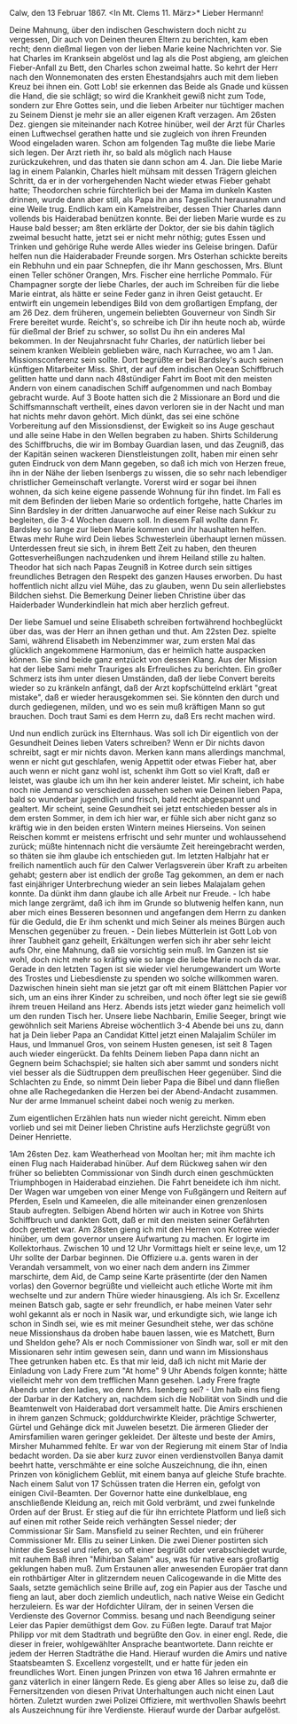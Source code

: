 Calw, den 13 Februar 1867.
 <In Mt. Clems 11. März>*
Lieber Hermann!

Deine Mahnung, über den indischen Geschwistern doch nicht zu vergessen, Dir auch von Deinen theuren Eltern zu berichten, kam eben recht; denn dießmal liegen von der lieben Marie keine Nachrichten vor. Sie hat Charles im Kranksein abgelöst und lag als die Post abgieng, am gleichen Fieber-Anfall zu Bett, den Charles schon zweimal hatte. So kehrt der Herr nach den Wonnemonaten des ersten Ehestandsjahrs auch mit dem lieben Kreuz bei ihnen ein. Gott Lob! sie erkennen das Beide als Gnade und küssen die Hand, die sie schlägt; so wird die Krankheit gewiß nicht zum Tode, sondern zur Ehre Gottes sein, und die lieben Arbeiter nur tüchtiger machen zu Seinem Dienst je mehr sie an aller eigenen Kraft verzagen. Am 26sten Dez. giengen sie miteinander nach Kotree hinüber, weil der Arzt für Charles einen Luftwechsel gerathen hatte und sie zugleich von ihren Freunden Wood eingeladen waren. Schon am folgenden Tag mußte die liebe Marie sich legen. Der Arzt rieth ihr, so bald als möglich nach Hause zurückzukehren, und das thaten sie dann schon am 4. Jan. Die liebe Marie lag in einem Palankin, Charles hielt mühsam mit dessen Trägern gleichen Schritt, da er in der vorhergehenden Nacht wieder etwas Fieber gehabt hatte; Theodorchen schrie fürchterlich bei der Mama im dunkeln Kasten drinnen, wurde dann aber still, als Papa ihn ans Tageslicht herausnahm und eine Weile trug. Endlich kam ein Kamelstreiber, dessen Thier Charles dann vollends bis Haiderabad benützen konnte. Bei der lieben Marie wurde es zu Hause bald besser; am 8ten erklärte der Doktor, der sie bis dahin täglich zweimal besucht hatte, jetzt sei er nicht mehr nöthig; gutes Essen und Trinken und gehörige Ruhe werde Alles wieder ins Geleise bringen. Dafür helfen nun die Haiderabader Freunde sorgen. Mrs Osterhan schickte bereits ein Rebhuhn und ein paar Schnepfen, die ihr Mann geschossen, Mrs. Blunt einen Teller schöner Orangen, Mrs. Fischer eine herrliche Pommalo. Für Champagner sorgte der liebe Charles, der auch im Schreiben für die liebe Marie eintrat, als hätte er seine Feder ganz in ihren Geist getaucht. Er entwirft ein ungemein lebendiges Bild von dem großartigen Empfang, der am 26 Dez. dem früheren, ungemein beliebten Gouverneur von Sindh Sir Frere bereitet wurde. Reicht's, so schreibe ich Dir ihn heute noch ab, würde für dießmal der Brief zu schwer, so sollst Du ihn ein anderes Mal bekommen. In der Neujahrsnacht fuhr Charles, der natürlich lieber bei seinem kranken Weiblein geblieben wäre, nach Kurrachee, wo am 1 Jan. Missionsconferenz sein sollte. Dort begrüßte er bei Bardsley's auch seinen künftigen Mitarbeiter Miss. Shirt, der auf dem indischen Ocean Schiffbruch gelitten hatte und dann nach 48stündiger Fahrt im Boot mit den meisten Andern von einem canadischen Schiff aufgenommen und nach Bombay gebracht wurde. Auf 3 Boote hatten sich die 2 Missionare an Bord und die Schiffsmannschaft vertheilt, eines davon verloren sie in der Nacht und man hat nichts mehr davon gehört. Mich dünkt, das sei eine schöne Vorbereitung auf den Missionsdienst, der Ewigkeit so ins Auge geschaut und alle seine Habe in den Wellen begraben zu haben. Shirts Schilderung des Schiffbruchs, die wir im Bombay Guardian lasen, und das Zeugniß, das der Kapitän seinen wackeren Dienstleistungen zollt, haben mir einen sehr guten Eindruck von dem Mann gegeben, so daß ich mich von Herzen freue, ihn in der Nähe der lieben Isenbergs zu wissen, die so sehr nach lebendiger christlicher Gemeinschaft verlangte. Vorerst wird er sogar bei ihnen wohnen, da sich keine eigene passende Wohnung für ihn findet. Im Fall es mit dem Befinden der lieben Marie so ordentlich fortgehe, hatte Charles im Sinn Bardsley in der dritten Januarwoche auf einer Reise nach Sukkur zu begleiten, die 3-4 Wochen dauern soll. In diesem Fall wollte dann Fr. Bardsley so lange zur lieben Marie kommen und ihr haushalten helfen. Etwas mehr Ruhe wird Dein liebes Schwesterlein überhaupt lernen müssen. Unterdessen freut sie sich, in ihrem Bett Zeit zu haben, den theuren Gottesverheißungen nachzudenken und ihrem Heiland stille zu halten. Theodor hat sich nach Papas Zeugniß in Kotree durch sein sittiges freundliches Betragen den Respekt des ganzen Hauses erworben. Du hast hoffentlich nicht allzu viel Mühe, das zu glauben, wenn Du sein allerliebstes Bildchen siehst. Die Bemerkung Deiner lieben Christine über das Haiderbader Wunderkindlein hat mich aber herzlich gefreut.

Der liebe Samuel und seine Elisabeth schreiben fortwährend hochbeglückt über das, was der Herr an ihnen gethan und thut. Am 22sten Dez. spielte Sami, während Elisabeth im Nebenzimmer war, zum ersten Mal das glücklich angekommene Harmonium, das er heimlich hatte auspacken können. Sie sind beide ganz entzückt von dessen Klang. Aus der Mission hat der liebe Sami mehr Trauriges als Erfreuliches zu berichten. Ein großer Schmerz ists ihm unter diesen Umständen, daß der liebe Convert bereits wieder so zu kränkeln anfängt, daß der Arzt kopfschüttelnd erklärt "great mistake", daß er wieder herausgekommen sei. Sie könnten den durch und durch gediegenen, milden, und wo es sein muß kräftigen Mann so gut brauchen. Doch traut Sami es dem Herrn zu, daß Ers recht machen wird.

Und nun endlich zurück ins Elternhaus. Was soll ich Dir eigentlich von der Gesundheit Deines lieben Vaters schreiben? Wenn er Dir nichts davon schreibt, sagt er mir nichts davon. Merken kann mans allerdings manchmal, wenn er nicht gut geschlafen, wenig Appettit oder etwas Fieber hat, aber auch wenn er nicht ganz wohl ist, schenkt ihm Gott so viel Kraft, daß er leistet, was glaube ich um ihn her kein anderer leistet. Mir scheint, ich habe noch nie Jemand so verschieden aussehen sehen wie Deinen lieben Papa, bald so wunderbar jugendlich und frisch, bald recht abgespannt und gealtert. Mir scheint, seine Gesundheit sei jetzt entschieden besser als in dem ersten Sommer, in dem ich hier war, er fühle sich aber nicht ganz so kräftig wie in den beiden ersten Wintern meines Hierseins. Von seinen Reischen kommt er meistens erfrischt und sehr munter und wohlaussehend zurück; müßte hintennach nicht die versäumte Zeit hereingebracht werden, so thäten sie ihm glaube ich entschieden gut. Im letzten Halbjahr hat er freilich namentlich auch für den Calwer Verlagsverein über Kraft zu arbeiten gehabt; gestern aber ist endlich der große Tag gekommen, an dem er nach fast einjähriger Unterbrechung wieder an sein liebes Malajalam gehen konnte. Da dünkt ihm dann glaube ich alle Arbeit nur Freude. - Ich habe mich lange zergrämt, daß ich ihm im Grunde so blutwenig helfen kann, nun aber mich eines Besseren besonnen und angefangen dem Herrn zu danken für die Geduld, die Er ihm schenkt und mich Seiner als meines Bürgen auch Menschen gegenüber zu freuen. - Dein liebes Mütterlein ist Gott Lob von ihrer Taubheit ganz geheilt, Erkältungen werfen sich ihr aber sehr leicht aufs Ohr, eine Mahnung, daß sie vorsichtig sein muß. Im Ganzen ist sie wohl, doch nicht mehr so kräftig wie so lange die liebe Marie noch da war. Gerade in den letzten Tagen ist sie wieder viel herumgewandert um Worte des Trostes und Liebesdienste zu spenden wo solche willkommen waren. Dazwischen hinein sieht man sie jetzt gar oft mit einem Blättchen Papier vor sich, um an eins ihrer Kinder zu schreiben, und noch öfter legt sie sie gewiß ihrem treuen Heiland ans Herz. Abends ists jetzt wieder ganz heimelich voll um den runden Tisch her. Unsere liebe Nachbarin, Emilie Seeger, bringt wie gewöhnlich seit Mariens Abreise wöchentlich 3-4 Abende bei uns zu, dann hat ja Dein lieber Papa an Candidat Kittel jetzt einen Malajalim Schüler im Haus, und Immanuel Gros, von seinem Husten genesen, ist seit 8 Tagen auch wieder eingerückt. Da fehlts Deinem lieben Papa dann nicht an Gegnern beim Schachspiel; sie halten sich aber sammt und sonders nicht viel besser als die Südtruppen dem preußischen Heer gegenüber. Sind die Schlachten zu Ende, so nimmt Dein lieber Papa die Bibel und dann fließen ohne alle Rachegedanken die Herzen bei der Abend-Andacht zusammen. Nur der arme Immanuel scheint dabei noch wenig zu merken.

Zum eigentlichen Erzählen hats nun wieder nicht gereicht. Nimm eben vorlieb und sei mit Deiner lieben Christine aufs Herzlichste gegrüßt  von Deiner Henriette.


1Am 26sten Dez. kam Weatherhead von Mooltan her; mit ihm machte ich einen Flug nach Haiderabad hinüber. Auf dem Rückweg sahen wir den früher so beliebten Commissionar von Sindh durch einen geschmückten Triumphbogen in Haiderabad einziehen. Die Fahrt beneidete ich ihm nicht. Der Wagen war umgeben von einer Menge von Fußgängern und Reitern auf Pferden, Eseln und Kameelen, die alle miteinander einen grenzenlosen Staub aufregten. Selbigen Abend hörten wir auch in Kotree von Shirts Schiffbruch und dankten Gott, daß er mit den meisten seiner Gefährten doch gerettet war. Am 28sten gieng ich mit den Herren von Kotree wieder hinüber, um dem governor unsere Aufwartung zu machen. Er logirte im Kollektorhaus. Zwischen 10 und 12 Uhr Vormittags hielt er seine lev‚e, um 12 Uhr sollte der Darbar beginnen. Die Offiziere u.a. gents waren in der Verandah versammelt, von wo einer nach dem andern ins Zimmer marschirte, dem Aid‚ de Camp seine Karte präsentirte (der den Namen vorlas) den Governor begrüßte und vielleicht auch etliche Worte mit ihm wechselte und zur andern Thüre wieder hinausgieng. Als ich Sr. Excellenz meinen Batsch gab, sagte er sehr freundlich, er habe meinen Vater sehr wohl gekannt als er noch in Nasik war, und erkundigte sich, wie lange ich schon in Sindh sei, wie es mit meiner Gesundheit stehe, wer das schöne neue Missionshaus da droben habe bauen lassen, wie es Matchett, Burn und Sheldon gehe? Als er noch Commissioner von Sindh war, soll er mit den Missionaren sehr intim gewesen sein, dann und wann im Missionshaus Thee getrunken haben etc. Es that mir leid, daß ich nicht mit Marie der Einladung von Lady Frere zum "At home" 9 Uhr Abends folgen konnte; hätte vielleicht mehr von dem trefflichen Mann gesehen. Lady Frere fragte Abends unter den ladies, wo denn Mrs. Isenberg sei? - Um halb eins fieng der Darbar in der Katchery an, nachdem sich die Nobilität von Sindh und die Beamtenwelt von Haiderabad dort versammelt hatte. Die Amirs erschienen in ihrem ganzen Schmuck; golddurchwirkte Kleider, prächtige Schwerter, Gürtel und Gehänge dick mit Juwelen besetzt. Die ärmeren Glieder der Amirsfamilien waren geringer gekleidet. Der älteste und beste der Amirs, Mirsher Muhammed fehlte. Er war von der Regierung mit einem Star of India bedacht worden. Da sie aber kurz zuvor einen verdienstvollen Banya damit beehrt hatte, verschmähte er eine solche Auszeichnung, die ihn, einen Prinzen von königlichem Geblüt, mit einem banya auf gleiche Stufe brachte. Nach einem Salut von 17 Schüssen traten die Herren ein, gefolgt von einigen Civil-Beamten. Der Governor hatte eine dunkelblaue, eng anschließende Kleidung an, reich mit Gold verbrämt, und zwei funkelnde Orden auf der Brust. Er stieg auf die für ihn errichtete Platform und ließ sich auf einen mit rother Seide reich verhängten Sessel nieder; der Commissionar Sir Sam. Mansfield zu seiner Rechten, und ein früherer Commissioner Mr. Ellis zu seiner Linken. Die zwei Diener postirten sich hinter die Sessel und riefen, so oft einer begrüßt oder verabschiedet wurde, mit rauhem Baß ihren "Mihirban Salam" aus, was für native ears großartig geklungen haben muß. Zum Erstaunen aller anwesenden Europäer trat dann ein rothbärtiger Alter in glitzerndem neuen Calicogewande in die Mitte des Saals, setzte gemächlich seine Brille auf, zog ein Papier aus der Tasche und fieng an laut, aber doch ziemlich undeutlich, nach native Weise ein Gedicht herzuleiern. Es war der Hofdichter Uilram, der in seinen Versen die Verdienste des Governor Commiss. besang und nach Beendigung seiner Leier das Papier demüthigst dem Gov. zu Füßen legte. Darauf trat Major Philipp vor mit dem Stadtrath und begrüßte den Gov. in einer engl. Rede, die dieser in freier, wohlgewählter Ansprache beantwortete. Dann reichte er jedem der Herren Stadträthe die Hand. Hierauf wurden die Amirs und native Staatsbeamten S. Excellenz vorgestellt, und er hatte für jeden ein freundliches Wort. Einen jungen Prinzen von etwa 16 Jahren ermahnte er ganz väterlich in einer längern Rede. Es gieng aber Alles so leise zu, daß die Fernersitzenden von diesen Privat Unterhaltungen auch nicht einen Laut hörten. Zuletzt wurden zwei Polizei Offiziere, mit werthvollen Shawls beehrt als Auszeichnung für ihre Verdienste. Hierauf wurde der Darbar aufgelöst. 
